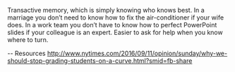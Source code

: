 Transactive memory, which is simply knowing who knows best. In a marriage you don’t need to know how to fix the air-conditioner if your wife does. In a work team you don’t have to know how to perfect PowerPoint slides if your colleague is an expert. Easier to ask for help when you know where to turn.

-- Resources
http://www.nytimes.com/2016/09/11/opinion/sunday/why-we-should-stop-grading-students-on-a-curve.html?smid=fb-share
